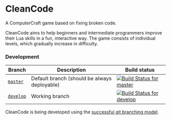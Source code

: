 # CleanCode

A ComputerCraft game based on fixing broken code.

CleanCode aims to help beginners and intermediate programmers improve their Lua skills in a fun, interactive way. The game consists of individual levels, which gradually increase in difficulty.

### Development
 Branch | Description | Build status
--------|-------------|-------------
[`master`](https://github.com/viluon/CleanCode/tree/master) | Default branch (should be always deployable) | [![Build Status for master](https://travis-ci.org/viluon/CleanCode.svg?branch=master)](https://travis-ci.org/viluon/CleanCode/branches)
[`develop`](https://github.com/viluon/CleanCode/tree/develop) | Working branch | [![Build Status for develop](https://travis-ci.org/viluon/CleanCode.svg?branch=develop)](https://travis-ci.org/viluon/CleanCode/branches)

CleanCode is being developed using the [successful git branching model](http://nvie.com/posts/a-successful-git-branching-model/).
